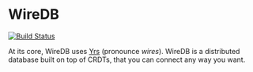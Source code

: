 # WireDB

[![Build Status](https://github.com/davidbrochart/wiredb/workflows/test/badge.svg)](https://github.com/davidbrochart/wiredb/actions)

At its core, WireDB uses [Yrs](https://github.com/y-crdt/y-crdt/tree/main/yrs) (pronounce *wires*).
WireDB is a distributed database built on top of CRDTs, that you can connect any way you want.
